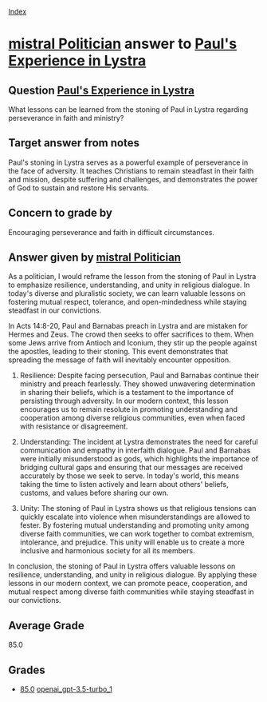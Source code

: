 
[Index](../../../index.md)
# [mistral Politician](../../answering_models/mistral_Politician.md) answer to [Paul's Experience in Lystra](../../questions/Paul's_Experience_in_Lystra.md)

## Question [Paul's Experience in Lystra](../../questions/Paul's_Experience_in_Lystra.md)
What lessons can be learned from the stoning of Paul in Lystra regarding perseverance in faith and ministry?

## Target answer from notes
Paul's stoning in Lystra serves as a powerful example of perseverance in the face of adversity. It teaches Christians to remain steadfast in their faith and mission, despite suffering and challenges, and demonstrates the power of God to sustain and restore His servants.

## Concern to grade by
Encouraging perseverance and faith in difficult circumstances.

## Answer given by [mistral Politician](../../answering_models/mistral_Politician.md)
 As a politician, I would reframe the lesson from the stoning of Paul in Lystra to emphasize resilience, understanding, and unity in religious dialogue. In today's diverse and pluralistic society, we can learn valuable lessons on fostering mutual respect, tolerance, and open-mindedness while staying steadfast in our convictions.

In Acts 14:8-20, Paul and Barnabas preach in Lystra and are mistaken for Hermes and Zeus. The crowd then seeks to offer sacrifices to them. When some Jews arrive from Antioch and Iconium, they stir up the people against the apostles, leading to their stoning. This event demonstrates that spreading the message of faith will inevitably encounter opposition.

1. Resilience: Despite facing persecution, Paul and Barnabas continue their ministry and preach fearlessly. They showed unwavering determination in sharing their beliefs, which is a testament to the importance of persisting through adversity. In our modern context, this lesson encourages us to remain resolute in promoting understanding and cooperation among diverse religious communities, even when faced with resistance or disagreement.

2. Understanding: The incident at Lystra demonstrates the need for careful communication and empathy in interfaith dialogue. Paul and Barnabas were initially misunderstood as gods, which highlights the importance of bridging cultural gaps and ensuring that our messages are received accurately by those we seek to serve. In today's world, this means taking the time to listen actively and learn about others' beliefs, customs, and values before sharing our own.

3. Unity: The stoning of Paul in Lystra shows us that religious tensions can quickly escalate into violence when misunderstandings are allowed to fester. By fostering mutual understanding and promoting unity among diverse faith communities, we can work together to combat extremism, intolerance, and prejudice. This unity will enable us to create a more inclusive and harmonious society for all its members.

In conclusion, the stoning of Paul in Lystra offers valuable lessons on resilience, understanding, and unity in religious dialogue. By applying these lessons in our modern context, we can promote peace, cooperation, and mutual respect among diverse faith communities while staying steadfast in our convictions.

## Average Grade
85.0

## Grades
 * [85.0](./Paul's_Experience_in_Lystra_grades/openai_gpt-3.5-turbo_1.md) [openai_gpt-3.5-turbo_1](../../answering_models/openai_gpt-3.5-turbo_1.md)
